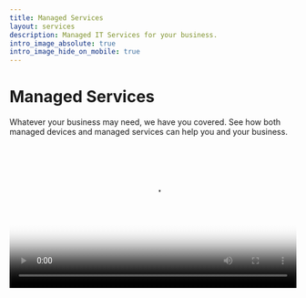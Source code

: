 ```yaml
---
title: Managed Services
layout: services
description: Managed IT Services for your business.
intro_image_absolute: true
intro_image_hide_on_mobile: true
---
```


# Managed Services

Whatever your business may need, we have you covered. See how both managed devices and managed services can help you and your business.


<div class="video-container" style="position: relative; padding-bottom: 56.25%; height: 0; overflow: hidden;">
  <video autoplay controls width="100%" height="auto" poster="/images/services/RIPEDA-Managed-Macs.png">
    <source src="/images/services/RIPEDA-Managed-Macs.mov" type="video/mp4">
    Your browser does not support the video tag.
  </video>
</div>